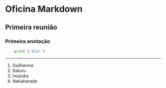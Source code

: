 # Oficina Markdown
## Primeira reunião
### Primeira anotação
```python
    print ('Olá!')
```
---
1. Guilherme
2. Satoru 
3. Inuzuka 
4. Nakaharada
   


